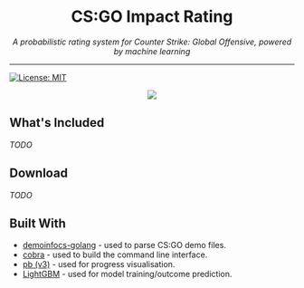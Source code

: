 <center>
<h1>CS:GO Impact Rating</h1>
<i>A probabilistic rating system for Counter Strike: Global Offensive, powered by machine learning</i>
</center>

---

[![License: MIT](https://img.shields.io/badge/License-MIT-blue.svg)](LICENSE)

<p align="center">
  <img src="https://i.imgur.com/EBbyDLv.png" />
</p>

## What's Included

*TODO*

## Download

*TODO*

## Built With

- [demoinfocs-golang](https://github.com/markus-wa/demoinfocs-golang) - used to parse CS:GO demo files.
- [cobra](github.com/spf13/cobra) - used to build the command line interface.
- [pb (v3)](github.com/cheggaaa/pb/v3) - used for progress visualisation.
- [LightGBM](https://lightgbm.readthedocs.io/en/latest/) - used for model training/outcome prediction.